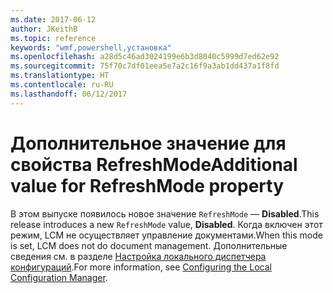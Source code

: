 ```yaml
---
ms.date: 2017-06-12
author: JKeithB
ms.topic: reference
keywords: "wmf,powershell,установка"
ms.openlocfilehash: a28d5c46ad3024199e6b3d8040c5999d7ed62e92
ms.sourcegitcommit: 75f70c7df01eea5e7a2c16f9a3ab1dd437a1f8fd
ms.translationtype: HT
ms.contentlocale: ru-RU
ms.lasthandoff: 06/12/2017
---
```

# <a name="additional-value-for-refreshmode-property"></a><span data-ttu-id="be530-102">Дополнительное значение для свойства RefreshMode</span><span class="sxs-lookup"><span data-stu-id="be530-102">Additional value for RefreshMode property</span></span>

<span data-ttu-id="be530-103">В этом выпуске появилось новое значение `RefreshMode` — **Disabled**.</span><span class="sxs-lookup"><span data-stu-id="be530-103">This release introduces a new `RefreshMode` value, **Disabled**.</span></span> <span data-ttu-id="be530-104">Когда включен этот режим, LCM не осуществляет управление документами.</span><span class="sxs-lookup"><span data-stu-id="be530-104">When this mode is set, LCM does not do document management.</span></span> <span data-ttu-id="be530-105">Дополнительные сведения см. в разделе [Настройка локального диспетчера конфигураций](https://msdn.microsoft.com/powershell/dsc/metaconfig).</span><span class="sxs-lookup"><span data-stu-id="be530-105">For more information, see [Configuring the Local Configuration Manager](https://msdn.microsoft.com/powershell/dsc/metaconfig).</span></span>

